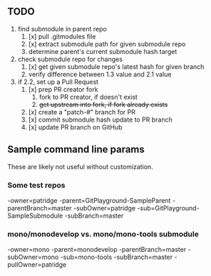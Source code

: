 ## TODO

1. find submodule in parent repo
    1. [x] pull .gitmodules file
	2. [x] extract submodule path for given submodule repo
	3. determine parent's current submodule hash target
2. check submodule repo for changes
    1. [x] get given submodule repo's latest hash for given branch
	2. verify difference between 1.3 value and 2.1 value
3. if 2.2, set up a Pull Request
    1. [x] prep PR creator fork
	    1. fork to PR creator, if doesn't exist
		2. ~~get upstream into fork, if fork already exists~~
    1. [x] create a "patch-#" branch for PR
	2. [x] commit submodule hash update to PR branch
	3. [x] update PR branch on GitHub

## Sample command line params

These are likely not useful without customization.

### Some test repos

-owner=patridge -parent=GitPlayground-SampleParent -parentBranch=master -subOwner=patridge -sub=GitPlayground-SampleSubmodule -subBranch=master

### mono/monodevelop vs. mono/mono-tools submodule

-owner=mono -parent=monodevelop -parentBranch=master -subOwner=mono -sub=mono-tools -subBranch=master -pullOwner=patridge